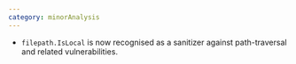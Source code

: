 ```yaml
---
category: minorAnalysis
---
```

* `filepath.IsLocal` is now recognised as a sanitizer against path-traversal and related vulnerabilities.
